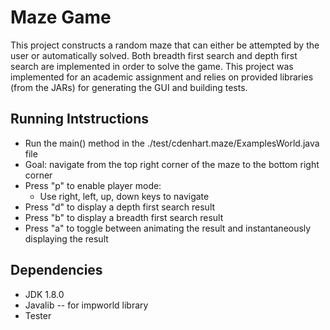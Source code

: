 # Maze Game

This project constructs a random maze that can either be attempted by the user or automatically solved.  Both breadth first search and depth first search are implemented in order to solve the game.  This project was implemented for an academic assignment and relies on provided libraries (from the JARs) for generating the GUI and building tests. 

## Running Intstructions
* Run the main() method in the ./test/cdenhart.maze/ExamplesWorld.java file
* Goal: navigate from the top right corner of the maze to the bottom right corner
* Press "p" to enable player mode:
  - Use right, left, up, down keys to navigate
* Press "d" to display a depth first search result
* Press "b" to display a breadth first search result
* Press "a" to toggle between animating the result and instantaneously displaying the result

## Dependencies
* JDK 1.8.0
* Javalib -- for impworld library
* Tester
